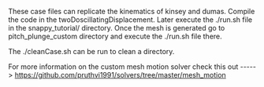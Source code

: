 These case files can replicate the kinematics of kinsey and dumas. Compile the code in the twoDoscillatingDisplacement.
Later execute the ./run.sh file in the snappy_tutorial/ directory. Once the mesh is generated go to pitch_plunge_custom directory
and execute the ./run.sh file there.

The ./cleanCase.sh can be run to clean a directory.

For more information on the custom mesh motion solver check this out -----> https://github.com/pruthvi1991/solvers/tree/master/mesh_motion
